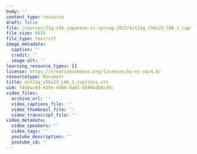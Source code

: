 ```yaml
---
body: ''
content_type: resource
draft: false
file: /courses/21g-s56-japanese-vi-spring-2023/mit21g_s56s23_l06_1_captions.vtt
file_size: 8633
file_type: text/vtt
image_metadata:
  caption: ''
  credit: ''
  image-alt: ''
learning_resource_types: []
license: https://creativecommons.org/licenses/by-nc-sa/4.0/
resourcetype: Document
title: mit21g_s56s23_L06_1_captions.vtt
uid: f8ddac0d-419e-4d88-8a61-8580b3b8cdbc
video_files:
  archive_url: ''
  video_captions_file: ''
  video_thumbnail_file: ''
  video_transcript_file: ''
video_metadata:
  video_speakers: ''
  video_tags: ''
  youtube_description: ''
  youtube_id: ''
---
```

